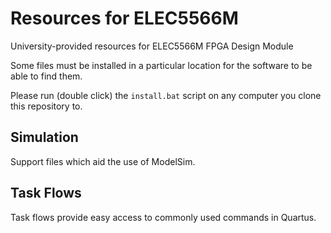 # Resources for ELEC5566M

University-provided resources for ELEC5566M FPGA Design Module

Some files must be installed in a particular location for the software to be able to find them.

Please run (double click) the `install.bat` script on any computer you clone this repository to.

## Simulation

Support files which aid the use of ModelSim.

## Task Flows

Task flows provide easy access to commonly used commands in Quartus.
